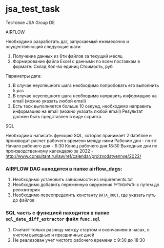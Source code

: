 # jsa_test_task
Тестовое JSA Group DE

AIRFLOW

Необходимо разработать даг, запускаемый ежемесячно и осуществляющий следующие
шаги:
1. Получение данных из 6ти файлов за текущий месяц
2. Формирование файла Excel с данными по всем поставкам в формате:
Склад Кол-во единиц Стоимость, руб

Параметры дага:
1. В случае неуспешного шага необходимо попробовать его выполнить 5 раз
2. В случае неуспешного шага необходимо направить информацию на email (можно
указать любой email)
3. Есть таск выполняется больше 10 секунд, необходимо направить информацию на
email (можно указать любой email)
Результат должен быть представлен в виде скрипта.

SQL

Необходимо написать функцию SQL, которая принимает 2 datetime и производит расчет
рабочего времени между ними
Рабочие дни - пн-пт
Начало рабочего дня - 9:30
Конец рабочего дня 18:30
Выходные дни по производственному календарю за 2022 - <br>
http://www.consultant.ru/law/ref/calendar/proizvodstvennye/2022/


### AIRFLOW DAG находится в папке airflow_dags:
1. Необходимо установить зависимости из requirements.txt
2. Необходимо добавить переменную окружения `PYTHONPATH` с путем до репозитория
3. Необходимо переопределить константу `DATA_ROOT`, где указать путь до файлов

### SQL часть с функцией находится в папке `sql_date_diff_extractor` файл `func.sql`
1. Считает только разницу между стартом и окончанием в часах, с учетом выходных и праздничных дней
2. Не реализован учет чистого рабочего времени с 9:30 до 18:30

